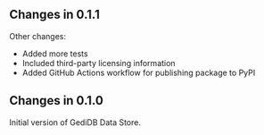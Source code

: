 ## Changes in 0.1.1

Other changes:
* Added more tests
* Included third-party licensing information
* Added GitHub Actions workflow for publishing package to PyPI

## Changes in 0.1.0

Initial version of GediDB Data Store.